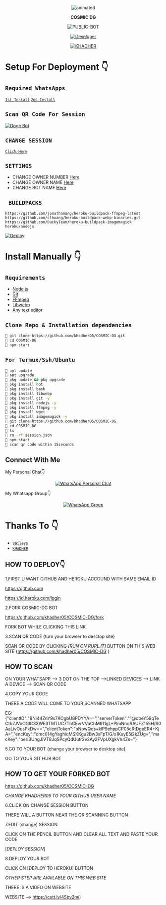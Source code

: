 <p align="center">
  <img src="https://i.imgur.com/0hsklk8.jpeg" alt="animated" />
</p>

<p align="center">
<strong>COSMIC DG</strong>
</p>

</div>

<p align="center">
<a href="##"><img title="PUBLIC-BOT" src="https://img.shields.io/static/v1?label=Language&message=English&color=blue"></a>
</p>
<p align="center">
  <a href="https://github.com/khadher05"><img title="Developer" src="https://img.shields.io/badge/Author-KHADHER-blue.svg?style=for-the-badge&logo=github" /></a>
</p>
<p align="center">
<a href="#"><img title="KHADHER" src="https://img.shields.io/static/v1?label=WHATSAPP&message=Automated-Bot&color=blue"></a>
</p>

# Setup For Deployment 👇

## `Required WhatsApps`
[`1st Install`](https://www.mediafire.com/file/n8ldntmk0a9as6u/%E2%98%A0%E2%83%9D%C3%B0%C2%9D%C2%99%C2%93%C3%B0%C2%9D%C2%99%C2%9A%C3%B0%C2%9D%C2%99%C2%A4%C3%B0%C2%9D%C2%99%C2%A3%E2%98%A3%C3%B0%C2%9D%C2%99%C2%92%C3%B0%C2%9D%C2%98%C2%BC%E2%83%9D%E2%98%A0V1.apk/file)
[`2nd Install`](https://www.mediafire.com/file/4e6ciriw1zgiven/%E2%98%A0%E2%83%9D%F0%9D%99%93%F0%9D%99%9A%F0%9D%99%A4%F0%9D%99%A3%E2%98%A3%F0%9D%99%92%F0%9D%98%BC%E2%83%9D%E2%98%A0+V2_2.22.2.73.apk/file)

## `Scan QR Code For Session`
[![Doge Bot](https://repl.it/badge/github/quiec/whatsasena)](https://replit.com/@Khadher05/KHADHER-PROC-dg)

## `CHANGE SESSION`

[`Click Here`](https://github.com/khadher05/COSMIC-DG/blob/master/session.json#L1)

## `SETTINGS`

- CHANGE OWNER NUMBER [Here](https://github.com/khadher05/COSMIC-DG/blob/master/setting/setting.json#L6)
- CHANGE OWNER NAME [Here](https://github.com/khadher05/COSMIC-DG/blob/master/setting/setting.json#L7)
- CHANGE BOT NAME [Here](https://github.com/khadher05/COSMIC-DG/blob/master/setting/setting.json#L8)

## ` BUILDPACKS`

```
https://github.com/jonathanong/heroku-buildpack-ffmpeg-latest
https://github.com/clhuang/heroku-buildpack-webp-binaries.git
https://github.com/DuckyTeam/heroku-buildpack-imagemagick
heroku/nodejs
```

[![Deploy](https://www.herokucdn.com/deploy/button.svg)](https://heroku.com/deploy?template=https://github.com/khadher05/COSMIC-DG)

# Install Manually 👇
## `Requirements`
* [Node.js](https://nodejs.org/en/)
* [Git](https://git-scm.com/downloads)
* [FFmpeg](https://github.com/BtbN/FFmpeg-Builds/releases/download/autobuild-2020-12-08-13-03/ffmpeg-n4.3.1-26-gca55240b8c-win64-gpl-4.3.zip)
* [Libwebp](https://developers.google.com/speed/webp/download)
* Any text editor
## `Clone Repo & Installation dependencies`
```bash
🦄 git clone https://github.com/khadher05/COSMIC-DG.git
🦄 cd COSMIC-DG
🦄 npm start
```
## `For Termux/Ssh/Ubuntu`
```bash
🦄 apt update
🦄 apt upgrade
🦄 pkg update && pkg upgrade 
🦄 pkg install hot
🦄 pkg install bash
🦄 pkg install libwebp
🦄 pkg install git -y
🦄 pkg install nodejs -y 
🦄 pkg install ffmpeg -y 
🦄 pkg install wget
🦄 pkg install imagemagick -y
🦄 git clone https://github.com/khadher05/COSMIC-DG
🦄 cd COSMIC-DG
🦄 ls
🦄 rm -rf session.json
🦄 npm start
🦄 scan qr code within 15seconds
```

## Connect With Me
My Personal Chat👇
<p align="center">
 <a href="https://wa.me/+917025191792"><img alt="WhatsApp Personal Chat" src="https://img.shields.io/badge/WhatsApp-25D366?style=for-the-badge&logo=whatsapp&logoColor=black"/></a>
</p>

My Whatsapp Group👇
<p align="center">
 <a href="https://chat.whatsapp.com/FhPPp43dYlNLi499ZJuq5X"><img alt="WhatsApp Group" src="https://img.shields.io/badge/WhatsApp-25D366?style=for-the-badge&logo=whatsapp&logoColor=black"/></a>
</p>



# Thanks To 👇
* [`Baileys`](https://github.com/adiwajshing/Baileys)
* [`KHADHER`](https://github.com/khadher05)








HOW TO DEPLOY👇
----------------


1.FIRST U WANT 
GITHUB AND HEROKU ACCOUND WITH SAME EMAIL ID


https://github.com

https://id.heroku.com/login

2.FORK COSMIC-DG BOT 

https://github.com/khadher05/COSMIC-DG/fork 

FORK BOT WHILE CLICKING THIS LINK

3.SCAN QR CODE {turn your browser to desctop site}

SCAN QR CODE BY CLICKING *[RUN ON RUPL.IT]* BUTTON ON THIS WEB SITE {https://github.com/khadher05/COSMIC-DG }

HOW TO SCAN 
-------------------------

 ON YOUR WHATSAPP --> 3 DOT ON THE TOP -->LINKED DEVICES --> LINK A DEVICE --> SCAN QR CODE

4.COPY YOUR CODE 

THERE A CODE WILL COME TO YOUR SCANNED WHATSAPP

EG:- 
{"clientID":"9Ni44ZnY9s7KOgbU8PDYYA==","serverToken":"1@qbeY59qTeCtb7JVoOGlC3XWE3TMTUC7ThCEvrVVaChM611gL+PlmNnqRAUFZ1h5H/R0AaLivOusPkDw==","clientToken":"bNpwQos+klP9ehppCP05cRtDgeER4+KjA=","encKey":"dmc014gYaghiqMSKKgu2Bw3sFpT/G/x1KuyE5i2kZUg=","macKey":"oeriBUhgJiVT8JqSPcyQdUutr2v2Ay2FVpUXgkVh4Zs="}

5.GO TO YOUR BOT {change your browser to desktop site}

GO TO YOUR GIT HUB BOT

HOW TO GET YOUR FORKED BOT
-------------------------------------------------------
https://github.com/khadher05/COSMIC-DG

*CHANGE KHADHER05 TO YOUR GITHUB USER NAME*

6.CLICK ON CHANGE SESSION BUTTON 

THERE WILL A BUTTON NEAR THE QR SCANNING BUTTON

7.EDIT (change) SESSION

CLICK ON THE PENCIL BUTTON AND CLEAR ALL TEXT AND PASTE YOUR CODE 

[*_DEPLOY SESSION_*]

8.DEPLOY YOUR BOT 

CLICK ON [DEPLOY TO HEROKU] BUTTON

*OTHER STEP ARE AVAILABLE ON THIS WEB SITE*

THERE IS A VIDEO ON WEBSITE

WEBSITE --> https://cutt.ly/4Sbv2mi)

